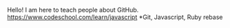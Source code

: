 Hello! I am here to teach people about GitHub.
https://www.codeschool.com/learn/javascript
*Git, Javascript, Ruby
rebase
